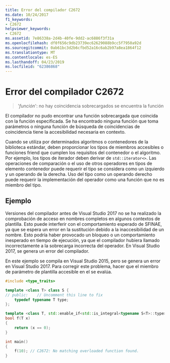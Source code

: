 ```yaml
---
title: Error del compilador C2672
ms.date: 10/24/2017
f1_keywords:
- C2672
helpviewer_keywords:
- C2672
ms.assetid: 7e86338a-2d4b-40fe-9dd2-ac6886f3f31a
ms.openlocfilehash: df0f656c9db23739ec62629088b9cc5f7950a92d
ms.sourcegitcommit: 0ab61bc3d2b6cfbd52a16c6ab2b97a8ea1864f12
ms.translationtype: MT
ms.contentlocale: es-ES
ms.lasthandoff: 04/23/2019
ms.locfileid: "62386868"
---
```

# <a name="compiler-error-c2672"></a>Error del compilador C2672

> '*función*': no hay coincidencia sobrecargados se encuentra la función

El compilador no pudo encontrar una función sobrecargada que coincida con la función especificada. Se ha encontrado ninguna función que toma parámetros o ninguna función de búsqueda de coincidencias de coincidencia tiene la accesibilidad necesaria en contexto.

Cuando se utiliza por determinados algoritmos o contenedores de la biblioteca estándar, deben proporcionar los tipos de miembros accesibles o funciones friend que cumplen los requisitos del contenedor o el algoritmo. Por ejemplo, los tipos de iterador deben derivar de `std::iterator<>`. Las operaciones de comparación o el uso de otros operadores en tipos de elemento contenedor puede requerir el tipo se considera como un izquierdo y un operando de la derecha. Uso del tipo como un operando derecho puede requerir la implementación del operador como una función que no es miembro del tipo.

## <a name="example"></a>Ejemplo

Versiones del compilador antes de Visual Studio 2017 no se ha realizado la comprobación de acceso en nombres completos en algunos contextos de plantilla. Esto puede interferir con el comportamiento esperado de SFINAE, ya que se espera un error en la sustitución debido a la inaccesibilidad de un nombre. Esto podría haber provocado un bloqueo o un comportamiento inesperado en tiempo de ejecución, ya que el compilador hubiera llamado incorrectamente a la sobrecarga incorrecta del operador. En Visual Studio 2017, se genera un error del compilador.

En este ejemplo se compila en Visual Studio 2015, pero se genera un error en Visual Studio 2017. Para corregir este problema, hacer que el miembro de parámetro de plantilla accesible en el se evalúa.

```cpp
#include <type_traits>

template <class T> class S {
// public:    // Uncomment this line to fix
    typedef typename T type;
};

template <class T, std::enable_if<std::is_integral<typename S<T>::type>::value, T> * = 0>
bool f(T x)
{
    return (x == 0);
}

int main()
{
    f(10); // C2672: No matching overloaded function found.
}
```
